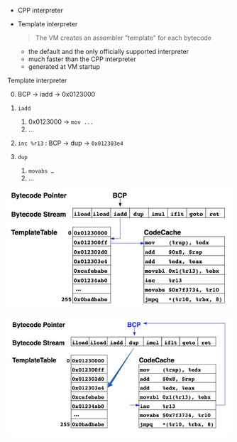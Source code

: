 

* CPP interpreter

* Template interpreter

  > The VM creates an assembler "template" for each bytecode

  * the default and the only officially supported interpreter
  * much faster than the CPP interpreter
  * generated at VM startup



Template interpreter



0. BCP -> iadd -> 0x0123000


1. `iadd`
   1. 0x0123000 -> `mov ...`
   2. ...
2. `inc %r13` : BCP -> dup -> `0x012303e4`
3. `dup`
   1. `movabs …`
   2. ...



![](pics/template_interpreter_1.jpg)



![](pics/template_interpreter_2.jpg)





